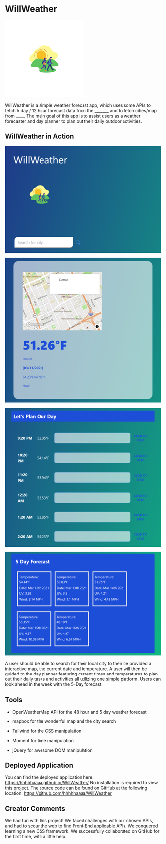 # WillWeather

![WillWeather](public/WillWeather.png)

WillWeather is a simple weather forecast app, which uses some APIs to fetch 5 day / 12 hour forecast data from the _______ and to fetch cities/map from ____. The main goal of this app is to assist users as a weather forecaster and day planner to plan out their daily outdoor activities.

## WillWeather in Action 

![WillWeather](public/images/WillWeather-Snap1.PNG)

![WillWeather](public/images/WillWeather-Snap2.PNG)

![WillWeather](public/images/WillWeather-Snap3.PNG)

![WillWeather](public/images/WillWeather-Snap4.PNG)

A user should be able to search for their local city to then be provided a interactive map, the current date and temperature. A user will then be guided to the day planner featuring current times and temperatures to plan out their daily tasks and activities all utilizing one simple platform. Users can look ahead in the week with the 5-Day forecast. 

## Tools

* OpenWeatherMap API for the 48 hour and 5 day weather forecast

* mapbox for the wonderful map and the city search

* Tailwind for the CSS manipulation

* Moment for time manipulation

* jQuery for awesome DOM manipulation

## Deployed Application 

You can find the deployed application here:
https://hhhhhaaaa.github.io/WillWeather/
No installation is required to view this project. The source code can be found on GitHub at the following location: 
https://github.com/hhhhhaaaa/WillWeather

## Creator Comments 

We had fun with this project!
We faced challenges with our chosen APIs, and had to scour the web to find Front-End applicable APIs.
We conquered learning a new CSS framework.
We successfully collaborated on GitHub for the first time, with a little help.